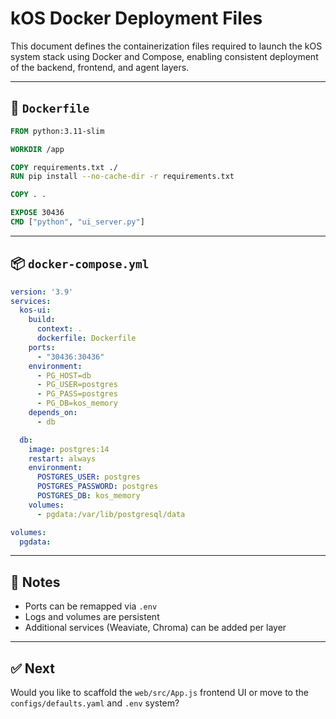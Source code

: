 # kOS Docker Deployment Files

This document defines the containerization files required to launch the kOS system stack using Docker and Compose, enabling consistent deployment of the backend, frontend, and agent layers.

---

## 🐳 `Dockerfile`
```dockerfile
FROM python:3.11-slim

WORKDIR /app

COPY requirements.txt ./
RUN pip install --no-cache-dir -r requirements.txt

COPY . .

EXPOSE 30436
CMD ["python", "ui_server.py"]
```

---

## 📦 `docker-compose.yml`
```yaml
version: '3.9'
services:
  kos-ui:
    build:
      context: .
      dockerfile: Dockerfile
    ports:
      - "30436:30436"
    environment:
      - PG_HOST=db
      - PG_USER=postgres
      - PG_PASS=postgres
      - PG_DB=kos_memory
    depends_on:
      - db

  db:
    image: postgres:14
    restart: always
    environment:
      POSTGRES_USER: postgres
      POSTGRES_PASSWORD: postgres
      POSTGRES_DB: kos_memory
    volumes:
      - pgdata:/var/lib/postgresql/data

volumes:
  pgdata:
```

---

## 🧪 Notes
- Ports can be remapped via `.env`
- Logs and volumes are persistent
- Additional services (Weaviate, Chroma) can be added per layer

---

## ✅ Next
Would you like to scaffold the `web/src/App.js` frontend UI or move to the `configs/defaults.yaml` and `.env` system?

